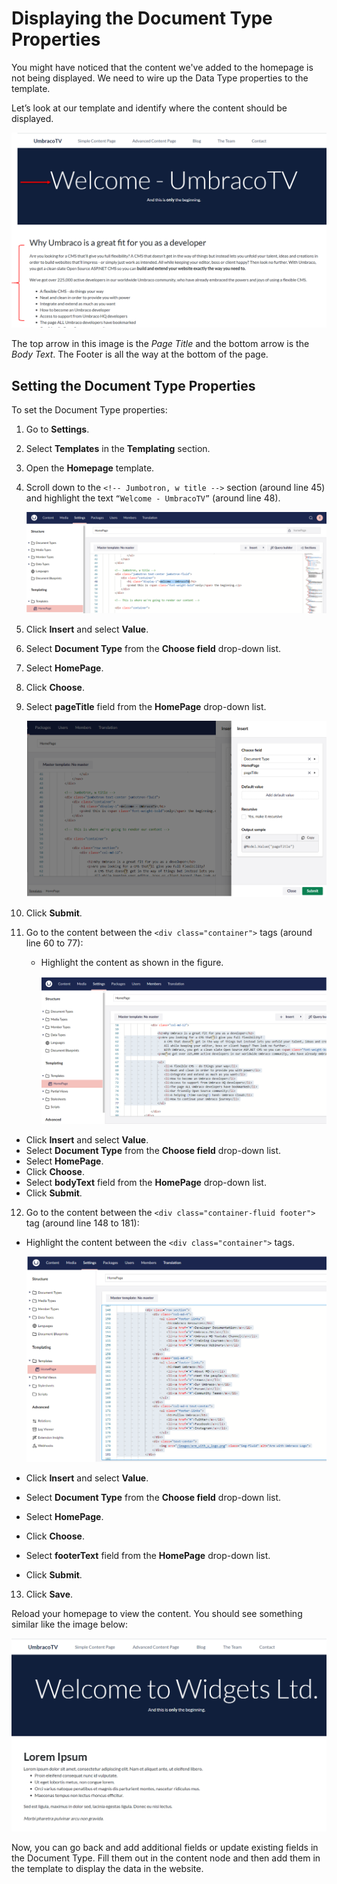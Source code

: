 # Displaying the Document Type Properties

You might have noticed that the content we've added to the homepage is not being displayed. We need to wire up the Data Type properties to the template.

Let’s look at our template and identify where the content should be displayed.

![Where our Data Properties Content Should be Output](images/figure-17-where-our-data-fields-go-v8.png)

The top arrow in this image is the _Page Title_ and the bottom arrow is the _Body Text_. The Footer is all the way at the bottom of the page.

## Setting the Document Type Properties

To set the Document Type properties:

1. Go to **Settings**.
2. Select **Templates** in the **Templating** section.
3. Open the **Homepage** template.
4. Scroll down to the `<!-- Jumbotron, w title -->` section (around line 45) and highlight the text `“Welcome - UmbracoTV”` (around line 48).

    ![Replace page Title value](images/replace-hardcoded-text-with-umbraco-page-field.png)
5. Click **Insert** and select **Value**.
6. Select **Document Type** from the **Choose field** drop-down list.
7. Select **HomePage**.
8. Click **Choose**.
9. Select **pageTitle** field from the **HomePage** drop-down list.

    ![Page Title field](images/umbraco-page-field.png)
10. Click **Submit**.
11. Go to the content between the `<div class="container">` tags (around line 60 to 77):
  
    * Highlight the content as shown in the figure.

        ![Replace Body Text value](images/replace-bodytext-with-page-field.png)

   * Click **Insert** and select **Value**.
   * Select **Document Type** from the **Choose field** drop-down list.
   * Select **HomePage**.
   * Click **Choose**.
   * Select **bodyText** field from the **HomePage** drop-down list.
   * Click **Submit**.

12. Go to the content between the `<div class="container-fluid footer">` tag (around line 148 to 181):
  
   *   Highlight the content between the `<div class="container">` tags.

       ![Replace Footer Text value](images/footer-text.png)
   * Click **Insert** and select **Value**.
   * Select **Document Type** from the **Choose field** drop-down list.
   * Select **HomePage**.
   * Click **Choose**.
   * Select **footerText** field from the **HomePage** drop-down list.
   * Click **Submit**.
13. Click **Save**.

Reload your homepage to view the content. You should see something similar like the image below:

![Displaying Document Type Properties](images/figure-22-displaying-document-type-properties.png)

Now, you can go back and add additional fields or update existing fields in the Document Type. Fill them out in the content node and then add them in the template to display the data in the website.
